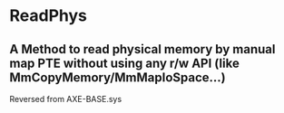 # ReadPhys

## A Method to read physical memory by manual map PTE without using any r/w API (like MmCopyMemory/MmMapIoSpace...)
Reversed from AXE-BASE.sys

